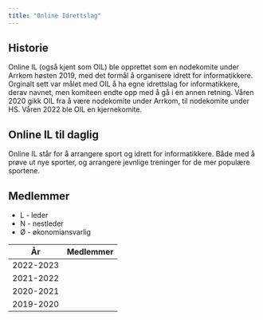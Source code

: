 ```yaml
---
title: "Online Idrettslag"
---
```


Historie
--------
Online IL (også kjent som OIL) ble opprettet som en nodekomite under Arrkom høsten 2019, med det formål å organisere idrett for informatikkere. Orginalt sett var målet med OIL å ha egne idrettslag for informatikkere, derav navnet, men komiteen endte opp med å gå i en annen retning. Våren 2020 gikk OIL fra å være nodekomite under Arrkom, til nodekomite under HS. Våren 2022 ble OIL en kjernekomite.


Online IL til daglig
--------
Online IL står for å arrangere sport og idrett for informatikkere. Både med å prøve ut nye sporter, og arrangere jevnlige treninger for de mer populære sportene. 

Medlemmer
--------
* L - leder  
* N - nestleder
* Ø - økonomiansvarlig  

|År   | Medlemmer |
| --- | --------- |  
|2022-2023| |
|2021-2022| |
|2020-2021| |
|2019-2020| |